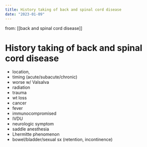 ```yaml
---
title: History taking of back and spinal cord disease
date: "2023-01-09"
---
```


 from: [[back and spinal cord disease]]
# History taking of back and spinal cord disease

* location, 
* timing (acute/subacute/chronic) 
* worse w/ Valsalva
* radiation
* trauma
* wt loss
* cancer
* fever
* immunocompromised
* IVDU
* neurologic symptom 
* saddle anesthesia
* Lhermitte phenomenon
* bowel/bladder/sexual sx (retention, incontinence)
